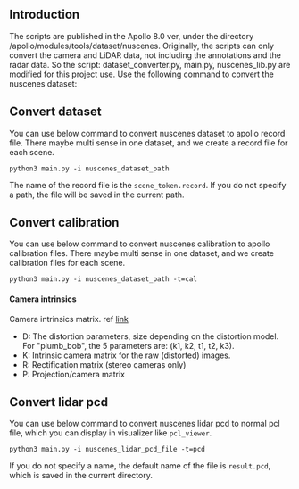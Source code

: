 ## Introduction
The scripts are published in the Apollo 8.0 ver, under the directory /apollo/modules/tools/dataset/nuscenes. Originally, the scripts can only convert the camera and LiDAR data, not including the annotations and the radar data. So the script: dataset_converter.py, main.py, nuscenes_lib.py are modified for this project use. Use the following command to convert the nuscenes dataset:
## Convert dataset
You can use below command to convert nuscenes dataset to apollo record file. There maybe multi sense in one dataset, and we create a record file for each scene.

```shell
python3 main.py -i nuscenes_dataset_path
```
The name of the record file is the `scene_token.record`. If you do not specify a path, the file will be saved in the current path.

## Convert calibration
You can use below command to convert nuscenes calibration to apollo calibration files. There maybe multi sense in one dataset, and we create calibration files for each scene.

```shell
python3 main.py -i nuscenes_dataset_path -t=cal
```

#### Camera intrinsics
Camera intrinsics matrix. ref [link](http://docs.ros.org/en/melodic/api/sensor_msgs/html/msg/CameraInfo.html)
- D: The distortion parameters, size depending on the distortion model. For "plumb_bob", the 5 parameters are: (k1, k2, t1, t2, k3).
- K: Intrinsic camera matrix for the raw (distorted) images.
- R: Rectification matrix (stereo cameras only)
- P: Projection/camera matrix

## Convert lidar pcd
You can use below command to convert nuscenes lidar pcd to normal pcl file, which you can display in visualizer like `pcl_viewer`.

```shell
python3 main.py -i nuscenes_lidar_pcd_file -t=pcd
```
If you do not specify a name, the default name of the file is `result.pcd`, which is saved in the current directory.
